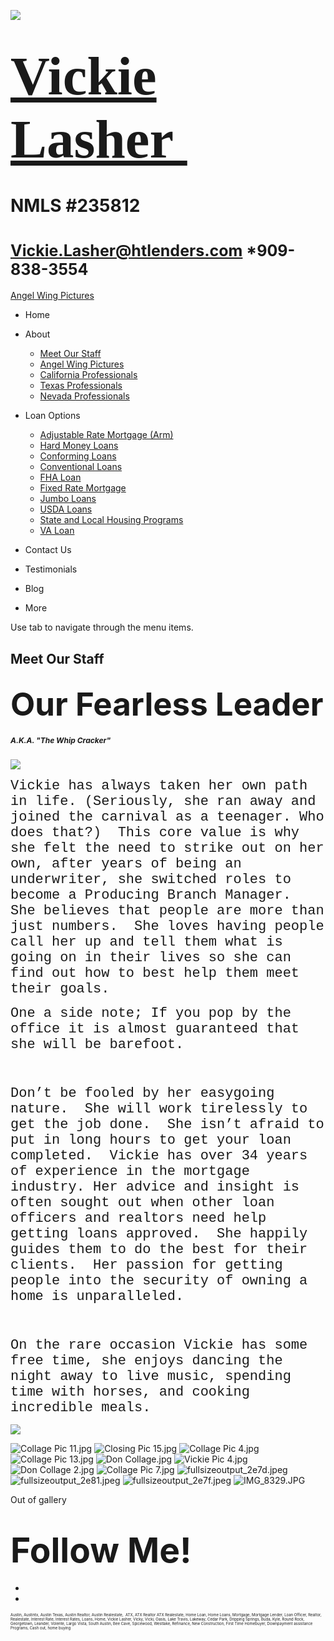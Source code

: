 

![](https://static.wixstatic.com/media/5afe60462baf41e79586f3fdaf78d664.jpg/v1/fill/w_480,h_291,al_c,q_80,usm_0.66_1.00_0.01,blur_2/5afe60462baf41e79586f3fdaf78d664.jpg)

# <span style="font-size:87px"><span style="font-family:libre baskerville,serif">[Vickie Lasher ](index.html)</span></span>

# NMLS \#235812

# <span style="font-size:25px"><Vickie.Lasher@htlenders.com> \*909-838-3554</span>

<a href="angel-wing-pictures.html" class="_1fbEI"><span class="_1Qjd7">Angel Wing Pictures</span></a>

-   <span id="DrpDwnMn00"><a href="index.html" class="_11ip9"></a></span>
    Home

-   <span id="DrpDwnMn01"><a href="about.html" class="_11ip9"></a></span>
    About

    -   [Meet Our Staff](meet-our-staff.html)
    -   [Angel Wing Pictures](angel-wing-pictures.html)
    -   [California Professionals](recommended-profssionals.html)
    -   [Texas Professionals](texas-recommended-professionals.html)
    -   [Nevada Professionals](nevada-recommended-professionals.html)

-   <span id="DrpDwnMn02"><a href="loan-options.html" class="_11ip9"></a></span>
    Loan Options

    -   [Adjustable Rate Mortgage (Arm)](adjustable-rate-mortgage-arm.html)
    -   [Hard Money Loans](hard-money-loans.html)
    -   [Conforming Loans](conforming-loans.html)
    -   [Conventional Loans](conventional-loans.html)
    -   [FHA Loan](fha-loan.html)
    -   [Fixed Rate Mortgage](fixed-rate-mortgage.html)
    -   [Jumbo Loans](jumbo-loans.html)
    -   [USDA Loans](rhs-loan-programs.html)
    -   [State and Local Housing Programs](state-and-local-housing-programs.html)
    -   [VA Loan](va-loan.html)

-   <span id="DrpDwnMn03"><a href="contact.html" class="_11ip9"></a></span>
    Contact Us

-   <span id="DrpDwnMn04"><a href="testimonials.html" class="_11ip9"></a></span>
    Testimonials

-   <span id="DrpDwnMn05"><a href="blog.html" class="_11ip9"></a></span>
    Blog

-   More

Use tab to navigate through the menu items.

## Meet Our Staff

## <span style="font-size:51px;"><span style="font-weight:bold">Our Fearless Leader</span></span>

##### <span style="font-size:12px">A.K.A. "The Whip Cracker"</span>

![](https://static.wixstatic.com/media/b5d103_1055e7018e184c2c9cb18d45897694b7~mv2.jpg/v1/crop/x_0,y_143,w_480,h_493/fill/w_177,h_182,al_c,q_80,usm_0.66_1.00_0.01,blur_3/b5d103_1055e7018e184c2c9cb18d45897694b7~mv2.jpg)

<span style="font-size:22px"><span style="font-family:courier new,courier-ps-w01,courier-ps-w02,courier-ps-w10,monospace">Vickie has always taken her own path in life. (Seriously, she ran away and joined the carnival as a teenager. Who does that?)  This core value is why she felt the need to strike out on her own, after years of being an underwriter, she switched roles to become a Producing Branch Manager.  She believes that people are more than just numbers.  She loves having people call her up and tell them what is going on in their lives so she can find out how to best help them meet their goals.  </span></span>



<span style="font-size:22px"><span style="font-family:courier new,courier-ps-w01,courier-ps-w02,courier-ps-w10,monospace">One a side note; If you pop by the office it is almost guaranteed that she will be barefoot. </span></span>

<span style="font-size:22px"><span style="font-family:courier new,courier-ps-w01,courier-ps-w02,courier-ps-w10,monospace">  </span></span>

<span style="font-size:22px"><span style="font-family:courier new,courier-ps-w01,courier-ps-w02,courier-ps-w10,monospace">Don’t be fooled by her easygoing nature.  She will work tirelessly to get the job done.  She isn’t afraid to put in long hours to get your loan completed.  Vickie has over 34 years of experience in the mortgage industry. Her advice and insight is often sought out when other loan officers and realtors need help getting loans approved.  She happily guides them to do the best for their clients.  Her passion for getting people into the security of owning a home is unparalleled. </span></span>

<span style="font-size:22px"><span style="font-family:courier new,courier-ps-w01,courier-ps-w02,courier-ps-w10,monospace"><span class="wixGuard">​</span></span></span>

<span style="font-size:22px"><span style="font-family:courier new,courier-ps-w01,courier-ps-w02,courier-ps-w10,monospace">On the rare occasion Vickie has some free time, she enjoys dancing the night away to live music, spending time with horses, and cooking incredible meals.</span></span>

![](https://static.wixstatic.com/media/b5d103_5e49dc9ca5f64e529a6b55be155ac4fa~mv2_d_2758_2778_s_4_2.jpg/v1/fill/w_33,h_33,al_c,q_80,usm_0.66_1.00_0.01,blur_3/b5d103_5e49dc9ca5f64e529a6b55be155ac4fa~mv2_d_2758_2778_s_4_2.jpg)

<img src="https://static.wixstatic.com/media/b5d103_58d40da5b8f9475faf1e7e6a666b353a~mv2.jpg/v1/fill/w_333,h_250,q_90/b5d103_58d40da5b8f9475faf1e7e6a666b353a~mv2.jpg" alt="Collage Pic 11.jpg" class="gallery-item-visible gallery-item gallery-item-preloaded" />

<img src="https://static.wixstatic.com/media/b5d103_41f8ba4899e6466f8564008eebdeda4c~mv2.jpg/v1/fill/w_187,h_250,q_90/b5d103_41f8ba4899e6466f8564008eebdeda4c~mv2.jpg" alt="Closing Pic 15.jpg" class="gallery-item-visible gallery-item gallery-item-preloaded" />

<img src="https://static.wixstatic.com/media/b5d103_665e8948fbd943fa8f010fadfab42f16~mv2.jpg/v1/fill/w_525,h_394,q_90/b5d103_665e8948fbd943fa8f010fadfab42f16~mv2.jpg" alt="Collage Pic 4.jpg" class="gallery-item-visible gallery-item gallery-item-preloaded" />

<img src="https://static.wixstatic.com/media/b5d103_6235573f3fa548d59447add391c9f45d~mv2.jpg/v1/fill/w_369,h_277,q_90/b5d103_6235573f3fa548d59447add391c9f45d~mv2.jpg" alt="Collage Pic 13.jpg" class="gallery-item-visible gallery-item gallery-item-preloaded" />

<img src="https://static.wixstatic.com/media/b5d103_fc9b4851d90741e18bbe777e20196291~mv2.jpg/v1/fill/w_369,h_367,q_90/b5d103_fc9b4851d90741e18bbe777e20196291~mv2.jpg" alt="Don Collage.jpg" class="gallery-item-visible gallery-item gallery-item-preloaded" />

<img src="https://static.wixstatic.com/media/b5d103_b3752531ef6e4a5991dca5dfa2bd4ef1~mv2.jpg/v1/fill/w_539,h_405,q_90/b5d103_b3752531ef6e4a5991dca5dfa2bd4ef1~mv2.jpg" alt="Vickie Pic 4.jpg" class="gallery-item-visible gallery-item gallery-item-preloaded" />

<img src="https://static.wixstatic.com/media/b5d103_b945ab8beb8344bf9e26b7a6a957348a~mv2.jpg/v1/fill/w_267,h_334,q_90/b5d103_b945ab8beb8344bf9e26b7a6a957348a~mv2.jpg" alt="Don Collage 2.jpg" class="gallery-item-visible gallery-item gallery-item-preloaded" />

<img src="https://static.wixstatic.com/media/b5d103_452917699dd04f37a942056c43449e40~mv2.jpg/v1/fill/w_267,h_334,q_90/b5d103_452917699dd04f37a942056c43449e40~mv2.jpg" alt="Collage Pic 7.jpg" class="gallery-item-visible gallery-item gallery-item-preloaded" />

<img src="https://static.wixstatic.com/media/b5d103_6785e94beea5458b9e456ea3147d5781~mv2.jpeg/v1/fill/w_355,h_266,q_90/b5d103_6785e94beea5458b9e456ea3147d5781~mv2.jpeg" alt="fullsizeoutput_2e7d.jpeg" class="gallery-item-visible gallery-item gallery-item-preloaded" />

<img src="https://static.wixstatic.com/media/b5d103_759076f0141443e08f5dda5b67268ea1~mv2.jpeg/v1/fill/w_355,h_473,q_90/b5d103_759076f0141443e08f5dda5b67268ea1~mv2.jpeg" alt="fullsizeoutput_2e81.jpeg" class="gallery-item-visible gallery-item gallery-item-preloaded" />

<img src="https://static.wixstatic.com/media/b5d103_e0a57307ea1f452688a5ebf0c6b95a10~mv2.jpeg/v1/fill/w_383,h_511,q_90/b5d103_e0a57307ea1f452688a5ebf0c6b95a10~mv2.jpeg" alt="fullsizeoutput_2e7f.jpeg" class="gallery-item-visible gallery-item gallery-item-preloaded" />

<img src="https://static.wixstatic.com/media/b5d103_d3dff615ace941d2b9357eb576fea1b0~mv2.jpg/v1/fill/w_512,h_511,q_90/b5d103_d3dff615ace941d2b9357eb576fea1b0~mv2.jpg" alt="IMG_8329.JPG" class="gallery-item-visible gallery-item gallery-item-preloaded" />

<span class="sr-only out-of-view-component" tabindex="-1">Out of gallery</span>

# <span style="font-size:55px;"><span style="font-weight:bold;">Follow Me!</span></span>

-   <span id="dataItem-jjeedrml1-comp-jjeedrlu"><a href="https://www.facebook.com/vickie.s.lasher" class="_26AQd"></a></span>
-   <span id="dataItem-jjeedrmm-comp-jjeedrlu"><a href="https://www.instagram.com/vickielasher/" class="_26AQd"></a></span>

<span class="color_12"><span style="font-size:6px">Austin, Austintx, Austin Texas, Austin Realtor, Austin Realestate,  ATX, ATX Realtor ATX Realestate, Home Loan, Home Loans, Mortgage, Mortgage Lender, Loan Officer, Realtor, Realestate, Interest Rate, Interest Rates, Loans, Home, Vickie Lasher, Vicky, Vicki, Oasis, Lake Travis, Lakeway, Cedar Park, Dripping Springs, Buda, Kyle, Round Rock, Georgetown, Leander, Volente, Largo Vista, South Austin, Bee Cave, Spicewood, Westlake, Refinance, New Construction, First Time Homebuyer, Downpayment assistance Programs, Cash out, home buying</span></span>


